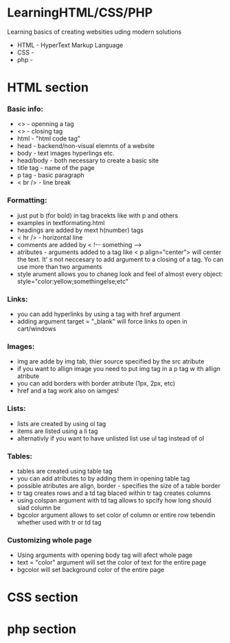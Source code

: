 # LearningHTML/CSS/PHP
Learning basics of creating websities uding modern solutions
 * HTML - HyperText Markup Language
 * CSS -
 * php -

# HTML section

### Basic info:
* <> - openning a tag
* <> - closing tag
* html - "html code tag"
* head - backend/non-visual elemnts of a website
* body - text images hyperlings etc.
* head/body - both necessary to create a basic site
* title tag - name of the page
* p tag - basic paragraph
* < br /> - line break

### Formatting:
* just put b (for bold) in tag bracekts like with p and others
* examples in textformating.html
* headings are added by mext h(number) tags
* < hr /> - horizontal line
* comments are added by < !-- something -->
* atributes - arguments added to a tag like < p  align="center"> will center the text.
It' s not neccesary to add argument to a closing of a tag. Yo can use more than two arguments
* style arument allows you to chaneg look and feel of almost every object: style="color:yellow;somethingelse;etc"

### Links:
* you can add hyperlinks by using a tag with href argument
* adding argument target = "_blank" will force links to open in cart/windows

### Images:
* img are adde by img tab, thier source specified by the src atribute
* if you want to allign image you need to put img tag in a p tag w ith allign atribute
* you can add borders with border atribute (1px, 2px, etc)
* href and a tag work also on iamges!

### Lists:
* lists are created by using ol tag
* items are listed using a li tag
* alternativly if you want to have unlisted list use ul tag instead of ol

### Tables:
* tables are created using table tag
* you can add atributes to by adding them in opening table tag
* possible atributes are align, border - specifies the size of a table border
* tr tag creates rows and a td tag blaced within tr tag creates columns
* using colspan argument with td tag allows to spcify how long should siad column be
* bgcolor argument allows to set color of column or entire row tebendin whether used with tr or td tag

### Customizing whole page
* Using arguments with opening body tag will afect whole page 
* text = "color" argument will set the color of text for the entire page
* bgcolor will set background color of the entire page

# CSS section

# php section
